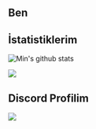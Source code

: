 ## Ben

## İstatistiklerim  
![Min's github stats](https://github-readme-stats.vercel.app/api?username=m1njs&show_icons=true&theme=dark) 

![](https://komarev.com/ghpvc/?username=your-github-m1njs&color=lightgrey)

## Discord Profilim

<a href="https://discord.com/users/442404369237934080" title="Discord Profile"><img src="https://lanyard-profile-readme.vercel.app/api/442404369237934080"></a>
